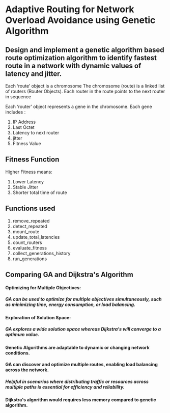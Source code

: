 # Adaptive Routing for Network Overload Avoidance using Genetic Algorithm

## Design and implement a genetic algorithm based route optimization algorithm to identify fastest route in a network with dynamic values of latency and jitter.

Each ‘route’ object is a chromosome
The chromosome (route) is a linked list of routers (Router Objects). 
Each router in the route points to the next router in sequence

Each ‘router’ object represents a gene in the chromosome. 
Each gene includes : 
1. IP Address 
2. Last Octet
3. Latency to next router
4. jitter
5. Fitness Value

## Fitness Function 

Higher Fitness means: 

1. Lower Latency
2. Stable Jitter
3. Shorter total time of route


## Functions used 

1. remove_repeated 
2. detect_repeated
3. mount_route
4. update_total_latencies
5. count_routers
6. evaluate_fitness
7. collect_generations_history
8. run_generations

## Comparing GA and Dijkstra's Algorithm 

#### Optimizing for Multiple Objectives:
##### GA can be used to optimize for multiple objectives simultaneously, such as minimizing time, energy consumption, or load balancing.

#### Exploration of Solution Space:
##### GA explores a wide solution space whereas  Dijkstra's will converge to a optimum value. 

#### Genetic Algorithms are adaptable to dynamic or changing network conditions. 
 
#### GA can discover and optimize multiple routes, enabling load balancing across the network.
##### Helpful in scenarios where distributing traffic or resources across multiple paths is essential for efficiency and reliability.

#### Dijkstra's algorithm would requires less memory compared to genetic algorithm.

